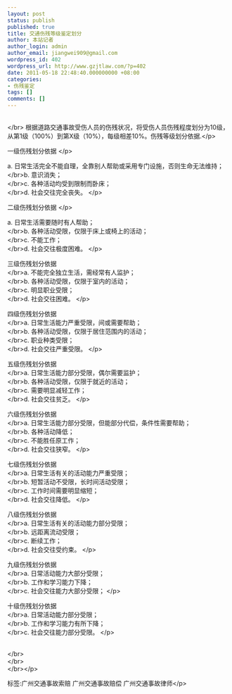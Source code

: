 ```yaml
---
layout: post
status: publish
published: true
title: 交通伤残等级鉴定划分
author: 本站记者
author_login: admin
author_email: jiangwei909@gmail.com
wordpress_id: 402
wordpress_url: http://www.gzjtlaw.com/?p=402
date: 2011-05-18 22:48:40.000000000 +08:00
categories:
- 伤残鉴定
tags: []
comments: []
---
```

<p><br><&#47;br> 根据道路交通事故受伤人员的伤残状况，将受伤人员伤残程度划分为10级，从第1级（100%）到第X级（10%），每级相差10%。伤残等级划分依据.<&#47;p><p>一级伤残划分依据 <&#47;p><p>a. 日常生活完全不能自理，全靠别人帮助或采用专门设施，否则生命无法维持； <br><&#47;br>b. 意识消失； <br><&#47;br>c. 各种活动均受到限制而卧床； <br><&#47;br>d. 社会交往完全丧失。 <&#47;p><p>二级伤残划分依据 <&#47;p><p>a. 日常生活需要随时有人帮助； <br><&#47;br>b. 各种活动受限，仅限于床上或椅上的活动； <br><&#47;br>c. 不能工作； <br><&#47;br>d. 社会交往极度困难。 <&#47;p><p>三级伤残划分依据 <br><&#47;br>a. 不能完全独立生活，需经常有人监护； <br><&#47;br>b. 各种活动受限，仅限于室内的活动； <br><&#47;br>c. 明显职业受限； <br><&#47;br>d. 社会交往困难。 <&#47;p><p>四级伤残划分依据 <br><&#47;br>a. 日常生活能力严重受限，间或需要帮助； <br><&#47;br>b. 各种活动受限，仅限于居住范围内的活动； <br><&#47;br>c. 职业种类受限； <br><&#47;br>d. 社会交往严重受限。 <&#47;p><p>五级伤残划分依据 <br><&#47;br>a. 日常生活能力部分受限，偶尔需要监护； <br><&#47;br>b. 各种活动受限，仅限于就近的活动； <br><&#47;br>c. 需要明显减轻工作； <br><&#47;br>d. 社会交往贫乏。 <&#47;p><p>六级伤残划分依据 <br><&#47;br>a. 日常生活能力部分受限，但能部分代偿，条件性需要帮助； <br><&#47;br>b. 各种活动降低； <br><&#47;br>c. 不能胜任原工作； <br><&#47;br>d. 社会交往狭窄。 <&#47;p><p>七级伤残划分依据 <br><&#47;br>a. 日常生活有关的活动能力严重受限； <br><&#47;br>b. 短暂活动不受限，长时间活动受限； <br><&#47;br>c. 工作时间需要明显缩短； <br><&#47;br>d. 社会交往降低。 <&#47;p><p>八级伤残划分依据 <br><&#47;br>a. 日常生活有关的活动能力部分受限； <br><&#47;br>b. 远距离流动受限； <br><&#47;br>c. 断续工作； <br><&#47;br>d. 社会交往受约束。 <&#47;p><p>九级伤残划分依据 <br><&#47;br>a. 日常活动能力大部分受限； <br><&#47;br>b. 工作和学习能力下降； <br><&#47;br>c. 社会交往能力大部分受限； <&#47;p><p>十级伤残划分依据 <br><&#47;br>a. 日常活动能力部分受限； <br><&#47;br>b. 工作和学习能力有所下降； <br><&#47;br>c. 社会交往能力部分受限。 <&#47;p><p><br><&#47;br><br><&#47;br><br><&#47;br><&#47;p><br&#47;><p>标签:广州交通事故索赔 广州交通事故赔偿 广州交通事故律师<&#47;p>
